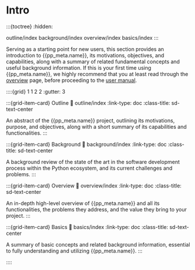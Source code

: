 # Intro

:::{toctree}
:hidden:

outline/index
background/index
overview/index
basics/index
:::


Serving as a starting point for new users,
this section provides an introduction to
{{pp_meta.name}}, its motivations, objectives, and capabilities,
along with a summary of related fundamental concepts and useful background information.
If this is your first time using {{pp_meta.name}},
we highly recommend that you at least read through the [overview](overview/index.md) page,
before proceeding to the [user manual](../manual/index.md).


::::{grid} 1 1 2 2
:gutter: 3

:::{grid-item-card} Outline
:link: outline/index
:link-type: doc
:class-title: sd-text-center

An abstract of the {{pp_meta.name}} project,
outlining its motivations, purpose, and objectives,
along with a short summary of its capabilities and functionalities.
:::

:::{grid-item-card} Background
:link: background/index
:link-type: doc
:class-title: sd-text-center

A background review of the state of the art in the software development process
within the Python ecosystem, and its current challenges and problems.
:::

:::{grid-item-card} Overview
:link: overview/index
:link-type: doc
:class-title: sd-text-center

An in-depth high-level overview of {{pp_meta.name}} and all its functionalities,
the problems they address, and the value they bring to your project.
:::

:::{grid-item-card} Basics
:link: basics/index
:link-type: doc
:class-title: sd-text-center

A summary of basic concepts and related background information,
essential to fully understanding and utilizing {{pp_meta.name}}.
:::

::::
